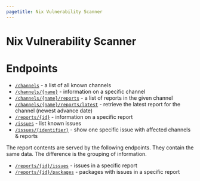 ```yaml
---
pagetitle: Nix Vulnerability Scanner
---
```

# Nix Vulnerability Scanner

# Endpoints

- [`/channels`](channels) - a list of all known channels
- [`/channels/{name}`](channels/nixos-unstable) - information on a specific channel
- [`/channels/{name}/reports`](channels/nixos-unstable/reports) - a list of reports in the given channel
- [`/channels/{name}/reports/latest`](channels/nixos-unstable/reports/latest) - retrieve the latest report for the channel (newest advance date)
- [`/reports/{id}`](reports/1) - information on a specific report
- [`/issues`](issues) - list known issues
- [`/issues/{identifier}`](issues/CVE-2014-3627) - show one specific issue with affected channels & reports

The report contents are served by the following endpoints. They contain the same data. The difference is the grouping of information.

- [`/reports/{id}/issues`](reports/1/issues) - issues in a specific report
- [`/reports/{id}/packages`](reports/1/packages) - packages with issues in a specific report
